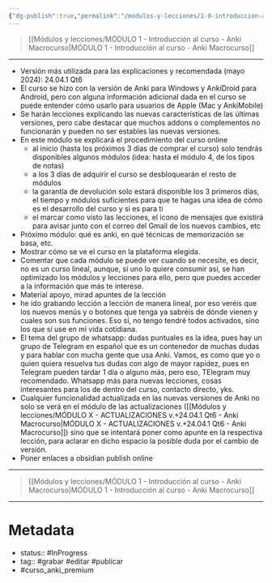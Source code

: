 ```yaml
---
{"dg-publish":true,"permalink":"/modulos-y-lecciones/1-0-introduccion-al-curso-anki-macrocurso/","noteIcon":"","updated":"2024-05-15T22:20:34.413+02:00"}
---
```



> [[Módulos y lecciones/MÓDULO 1 - Introducción al curso - Anki Macrocurso\|MÓDULO 1 - Introducción al curso - Anki Macrocurso]]

---

- Versión más utilizada para las explicaciones y recomendada (mayo 2024): 24.04.1 Qt6
- El curso se hizo con la versión de Anki para Windows y AnkiDroid para Android, pero con alguna información adicional dada en el curso se puede entender cómo usarlo para usuarios de Apple (Mac y AnkiMobile)
- Se harán lecciones explicando las nuevas características de las últimas versiones, pero cabe destacar que muchos addons o complementos no funcionarán y pueden no ser estables las nuevas versiones.
- En este módulo se explicará el procedimiento del curso online
	- al inicio (hasta los próximos 3 días de comprar el curso) solo tendrás disponibles algunos módulos (idea: hasta el módulo 4, de los tipos de notas)
	- a los 3 días de adquirir el curso se desbloquearán el resto de módulos
	- la garantía de devolución solo estará disponible los 3 primeros días, el tiempo y módulos suficientes para que te hagas una idea de cómo es el desarrollo del curso y si es para ti
	- el marcar como visto las lecciones, el icono de mensajes que existirá para avisar junto con el correo del Gmail de los nuevos cambios, etc
- Próximo módulo: qué es anki, en qué técnicas de memorización se basa, etc.
- Mostrar cómo se ve el curso en la plataforma elegida.
- Comentar que cada módulo se puede ver cuando se necesite, es decir, no es un curso lineal, aunque, si uno lo quiere consumir así, se han optimizado los módulos y lecciones para ello, pero que puedes acceder a la información que más te interese.
- Material apoyo, mirad apuntes de la lección
- he ido grabando lección a lección de manera lineal, por eso veréis que los nuevos menús y o botones que tenga ya sabréis de dónde vienen y cuales son sus funciones. Eso sí, no tengo tendré todos activados, sino los que sí use en mi vida cotidiana.
- El tema del grupo de whatsapp: dudas puntuales es la idea, pues hay un grupo de Telegram en español que es un contenedor de muchas dudas y para hablar con mucha gente que usa Anki. Vamos, es como que yo o quien quiera resuelva tus dudas con algo de mayor rapidez, pues en Telegram pueden tardar 1 día o alguno más, pero eso, TElegram muy recomendado. Whatsapp más para nuevas lecciones, cosas interesantes para los de dentro del curso, contacto directo, yks.
- Cualquier funcionalidad actualizada en las nuevas versiones de Anki no solo se verá en el módulo de las actualizaciones ([[Módulos y lecciones/MÓDULO X - ACTUALIZACIONES v.+24.04.1 Qt6 - Anki Macrocurso\|MÓDULO X - ACTUALIZACIONES v.+24.04.1 Qt6 - Anki Macrocurso]]) sino que se intentará poner como apunte en la respectiva lección, para aclarar en dicho espacio la posible duda por el cambio de versión.
- Poner enlaces a obsidian publish online

---

> [[Módulos y lecciones/MÓDULO 1 - Introducción al curso - Anki Macrocurso\|MÓDULO 1 - Introducción al curso - Anki Macrocurso]]

---

# Metadata
- status:: #InProgress  
- tag:: #grabar #editar #publicar
- #curso_anki_premium  